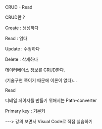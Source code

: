 CRUD - Read

 

CRUD란 ?

Create : 생성하다

Read : 읽다

Update : 수정하다

Delete : 삭제하다



데이터베이스 정보를 CRUD한다.



(기술구현 쪽이기 때문에 이론이 없다)...



Read 



디테일 페이지를 만들기 위해서는 Path-converter



Primary key : 기본키



---> 강의 보면서 Visual Code로 직접 실습하기



